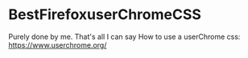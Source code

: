 # BestFirefoxuserChromeCSS

Purely done by me. That's all I can say
 How to use a userChrome css: https://www.userchrome.org/
